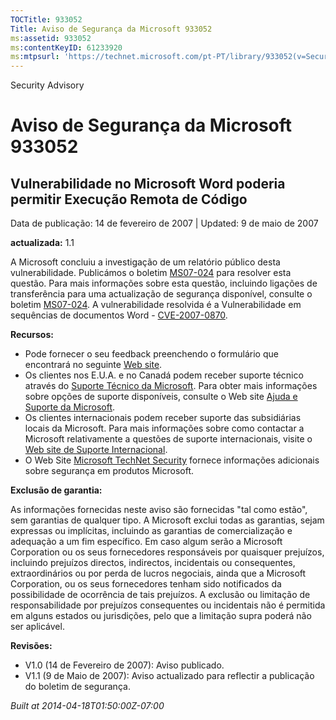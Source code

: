 ```yaml
---
TOCTitle: 933052
Title: Aviso de Segurança da Microsoft 933052
ms:assetid: 933052
ms:contentKeyID: 61233920
ms:mtpsurl: 'https://technet.microsoft.com/pt-PT/library/933052(v=Security.10)'
---
```


Security Advisory

Aviso de Segurança da Microsoft 933052
======================================

Vulnerabilidade no Microsoft Word poderia permitir Execução Remota de Código
----------------------------------------------------------------------------

Data de publicação: 14 de fevereiro de 2007 | Updated: 9 de maio de 2007

**actualizada:** 1.1

A Microsoft concluiu a investigação de um relatório público desta vulnerabilidade. Publicámos o boletim [MS07-024](http://go.microsoft.com/fwlink/?linkid=85636) para resolver esta questão. Para mais informações sobre esta questão, incluindo ligações de transferência para uma actualização de segurança disponível, consulte o boletim [MS07-024](http://go.microsoft.com/fwlink/?linkid=85636). A vulnerabilidade resolvida é a Vulnerabilidade em sequências de documentos Word - [CVE-2007-0870](http://www.cve.mitre.org/cgi-bin/cvename.cgi?name=cve-2007-0870).

**Recursos:**

-   Pode fornecer o seu feedback preenchendo o formulário que encontrará no seguinte [Web site](https://support.microsoft.com/common/survey.aspx?scid=sw;en;1257&amp;showpage=1&amp;ws=technet&amp;sd=tech).
-   Os clientes nos E.U.A. e no Canadá podem receber suporte técnico através do [Suporte Técnico da Microsoft](http://go.microsoft.com/fwlink/?linkid=21131). Para obter mais informações sobre opções de suporte disponíveis, consulte o Web site [Ajuda e Suporte da Microsoft](http://support.microsoft.com/).
-   Os clientes internacionais podem receber suporte das subsidiárias locais da Microsoft. Para mais informações sobre como contactar a Microsoft relativamente a questões de suporte internacionais, visite o [Web site de Suporte Internacional](http://go.microsoft.com/fwlink/?linkid=21155).
-   O Web Site [Microsoft TechNet Security](http://go.microsoft.com/fwlink/?linkid=21132) fornece informações adicionais sobre segurança em produtos Microsoft.

**Exclusão de garantia:**

As informações fornecidas neste aviso são fornecidas "tal como estão", sem garantias de qualquer tipo. A Microsoft exclui todas as garantias, sejam expressas ou implícitas, incluindo as garantias de comercialização e adequação a um fim específico. Em caso algum serão a Microsoft Corporation ou os seus fornecedores responsáveis por quaisquer prejuízos, incluindo prejuízos directos, indirectos, incidentais ou consequentes, extraordinários ou por perda de lucros negociais, ainda que a Microsoft Corporation, ou os seus fornecedores tenham sido notificados da possibilidade de ocorrência de tais prejuízos. A exclusão ou limitação de responsabilidade por prejuízos consequentes ou incidentais não é permitida em alguns estados ou jurisdições, pelo que a limitação supra poderá não ser aplicável.

**Revisões:**

-   V1.0 (14 de Fevereiro de 2007): Aviso publicado.
-   V1.1 (9 de Maio de 2007): Aviso actualizado para reflectir a publicação do boletim de segurança.

*Built at 2014-04-18T01:50:00Z-07:00*
